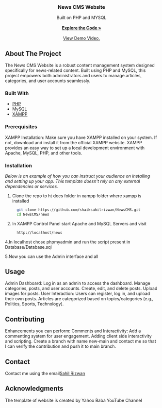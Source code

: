 
<br/>
<div align="center">

<h3 align="center">News CMS Website</h3>
<p align="center">
Built on PHP and MYSQL
<br/>
<br/>
<a href="https://github.com/shaiksahilrizwan/NewsCMS/tree/main/news"><strong>Explore the Code »</strong></a>
<br/>
<br/>
<a href="https://youtu.be/34Hu7Ol6_Ns">View Demo Video.</a>  


</p>
</div>

## About The Project

The News CMS Website is a robust content management system designed specifically for news-related content. Built using PHP and MySQL, this project empowers both administrators and users to manage articles, categories, and user accounts seamlessly.
### Built With
- [PHP](https://www.php.net/)
- [MySQL](https://www.mysql.com/)
- [XAMPP](https://www.apachefriends.org/download.html)

### Prerequisites

XAMPP Installation:
Make sure you have XAMPP installed on your system. If not, download and install it from the official XAMPP website.
XAMPP provides an easy way to set up a local development environment with Apache, MySQL, PHP, and other tools.
### Installation

_Below is an example of how you can instruct your audience on installing and setting up your app. This template doesn't rely on any external dependencies or services._
1. Clone the repo to ht docs folder in xampp folder where xampp is installed
   ```sh
     git clone https://github.com/shaiksahilrizwan/NewsCMS.git
     cd NewsCMS/news
   ```
3. In XAMPP Control Panel  start Apache and MySQL Servers and visit
   ```sh  
     http://localhost/news
   ```
4.In localhost chose phpmyadmin and run the script present in Database/Database.sql

5.Now you can use the Admin interface and all
## Usage

Admin Dashboard:
Log in as an admin to access the dashboard.
Manage categories, posts, and user accounts.
Create, edit, and delete posts.
Upload images for posts.
User Interaction:
Users can register, log in, and upload their own posts.
Articles are categorized based on topics/categories (e.g., Politics, Sports, Technology).
## Contributing

Enhancements you can perform:
Comments and Interactivity: Add a commenting system for user engagement.
Adding client side interactivity and scripting.
Create a branch with name new-main and contact me so that I can verify the contribution and push it to main branch.

## Contact

Contact me using the email<a href="shaiksahilrizwan@gmail.com">Sahil Rizwan</a>
## Acknowledgments

The template of website is created by Yahoo Baba YouTube Channel
